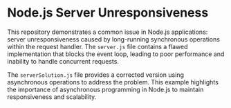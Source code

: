 # Node.js Server Unresponsiveness

This repository demonstrates a common issue in Node.js applications: server unresponsiveness caused by long-running synchronous operations within the request handler.  The `server.js` file contains a flawed implementation that blocks the event loop, leading to poor performance and inability to handle concurrent requests.

The `serverSolution.js` file provides a corrected version using asynchronous operations to address the problem.  This example highlights the importance of asynchronous programming in Node.js to maintain responsiveness and scalability.